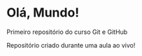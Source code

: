 # Olá, Mundo!
 Primeiro repositório do curso Git e GitHub

 Repositório criado durante uma aula ao vivo!
